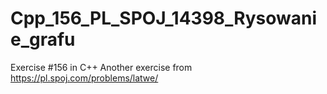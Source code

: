 # Cpp_156_PL_SPOJ_14398_Rysowanie_grafu
Exercise #156 in C++
Another exercise from https://pl.spoj.com/problems/latwe/
